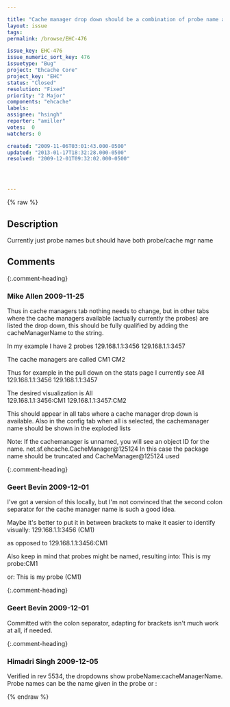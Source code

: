 ```yaml
---

title: "Cache manager drop down should be a combination of probe name and cache mgr name"
layout: issue
tags: 
permalink: /browse/EHC-476

issue_key: EHC-476
issue_numeric_sort_key: 476
issuetype: "Bug"
project: "Ehcache Core"
project_key: "EHC"
status: "Closed"
resolution: "Fixed"
priority: "2 Major"
components: "ehcache"
labels: 
assignee: "hsingh"
reporter: "amiller"
votes:  0
watchers: 0

created: "2009-11-06T03:01:43.000-0500"
updated: "2013-01-17T18:32:28.000-0500"
resolved: "2009-12-01T09:32:02.000-0500"




---
```


{% raw %}

## Description

<div markdown="1" class="description">

Currently just probe names but should have both probe/cache mgr name

</div>

## Comments


{:.comment-heading}
### **Mike Allen** <span class="date">2009-11-25</span>

<div markdown="1" class="comment">

Thus in cache managers tab nothing needs to change, but in other tabs where the cache managers available (actually currently the probes) are listed the drop down, this should be fully qualified by adding the cacheManagerName to the string.

In my example I have 2 probes
129.168.1.1:3456 
129.168.1.1:3457

The cache managers are called 
CM1
CM2

Thus for example in the pull down on the stats page I currently see
All
129.168.1.1:3456 
129.168.1.1:3457

The desired visualization is
All  
129.168.1.1:3456:CM1
129.168.1.1:3457:CM2

This should appear in all tabs where a cache manager drop down is available. Also in the config tab when all is selected, the cachemanager name should be shown in the exploded lists

Note: If the cachemanager is unnamed, you will see an object ID for the name. 
net.sf.ehcache.CacheManager@125124
In this case the package name should be truncated and 
CacheManager@125124
used




</div>


{:.comment-heading}
### **Geert Bevin** <span class="date">2009-12-01</span>

<div markdown="1" class="comment">

I've got a version of this locally, but I'm not convinced that the second colon separator for the cache manager name is such a good idea. 

Maybe it's better to put it in between brackets to make it easier to identify visually:
129.168.1.1:3456 (CM1)

as opposed to
129.168.1.1:3456:CM1 

Also keep in mind that probes might be named, resulting into:
This is my probe:CM1

or:
This is my probe (CM1)

</div>


{:.comment-heading}
### **Geert Bevin** <span class="date">2009-12-01</span>

<div markdown="1" class="comment">

Committed with the colon separator, adapting for brackets isn't much work at all, if needed.

</div>


{:.comment-heading}
### **Himadri Singh** <span class="date">2009-12-05</span>

<div markdown="1" class="comment">

Verified in rev 5534, the dropdowns show probeName:cacheManagerName. Probe names can be the name given in the probe or <probe-ip>:<probe-port>

</div>



{% endraw %}

